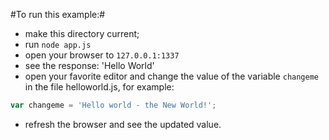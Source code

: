 #To run this example:#

- make this directory current;
- run `node app.js`
- open your browser to `127.0.0.1:1337`
- see the response: 'Hello World'
- open your favorite editor and change the value of the variable `changeme` in the file helloworld.js, for example:

```javascript
var changeme = 'Hello world - the New World!';
```

- refresh the browser and see the updated value.
